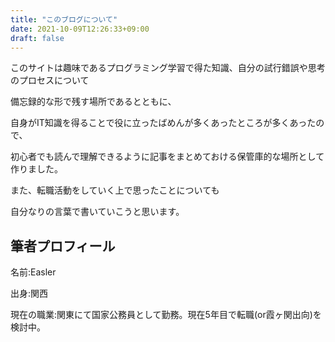 ```yaml
---
title: "このブログについて"
date: 2021-10-09T12:26:33+09:00
draft: false
---
```

このサイトは趣味であるプログラミング学習で得た知識、自分の試行錯誤や思考のプロセスについて

備忘録的な形で残す場所であるとともに、

自身がIT知識を得ることで役に立ったばめんが多くあったところが多くあったので、

初心者でも読んで理解できるように記事をまとめておける保管庫的な場所として作りました。

また、転職活動をしていく上で思ったことについても

自分なりの言葉で書いていこうと思います。


## 筆者プロフィール

名前:Easler

出身:関西

現在の職業:関東にて国家公務員として勤務。現在5年目で転職(or霞ヶ関出向)を検討中。




